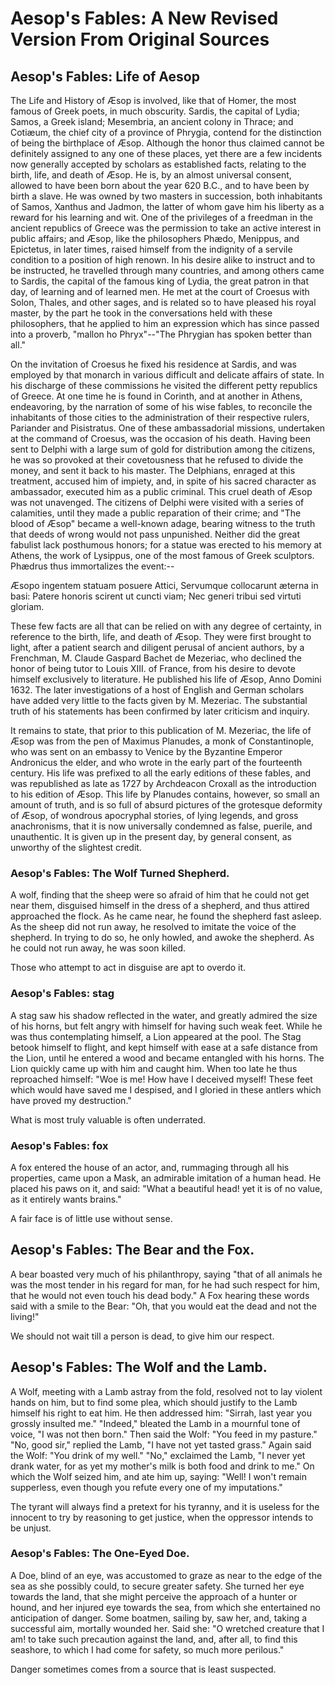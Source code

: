 # Aesop's Fables: A New Revised Version From Original Sources

## Aesop's Fables: Life of Aesop

The Life and History of Æsop is involved, like that of Homer, the most
famous of Greek poets, in much obscurity. Sardis, the capital of Lydia;
Samos, a Greek island; Mesembria, an ancient colony in Thrace; and
Cotiæum, the chief city of a province of Phrygia, contend for the
distinction of being the birthplace of Æsop. Although the honor thus
claimed cannot be definitely assigned to any one of these places, yet
there are a few incidents now generally accepted by scholars as
established facts, relating to the birth, life, and death of Æsop. He
is, by an almost universal consent, allowed to have been born about the
year 620 B.C., and to have been by birth a slave. He was owned
by two masters in succession, both inhabitants of Samos, Xanthus and
Jadmon, the latter of whom gave him his liberty as a reward for his
learning and wit. One of the privileges of a freedman in the ancient
republics of Greece was the permission to take an active interest in
public affairs; and Æsop, like the philosophers Phædo, Menippus, and
Epictetus, in later times, raised himself from the indignity of a
servile condition to a position of high renown. In his desire alike to
instruct and to be instructed, he travelled through many countries, and
among others came to Sardis, the capital of the famous king of Lydia,
the great patron in that day, of learning and of learned men. He met at
the court of Croesus with Solon, Thales, and other sages, and is
related so to have pleased his royal master, by the part he took in the
conversations held with these philosophers, that he applied to him an
expression which has since passed into a proverb, "mallon ho
Phryx"--"The Phrygian has spoken better than all."

On the invitation of Croesus he fixed his residence at Sardis, and was
employed by that monarch in various difficult and delicate affairs of
state. In his discharge of these commissions he visited the different
petty republics of Greece. At one time he is found in Corinth, and at
another in Athens, endeavoring, by the narration of some of his wise
fables, to reconcile the inhabitants of those cities to the
administration of their respective rulers, Pariander and Pisistratus.
One of these ambassadorial missions, undertaken at the command of
Croesus, was the occasion of his death. Having been sent to Delphi
with a large sum of gold for distribution among the citizens, he was so
provoked at their covetousness that he refused to divide the money, and
sent it back to his master. The Delphians, enraged at this treatment,
accused him of impiety, and, in spite of his sacred character as
ambassador, executed him as a public criminal. This cruel death of Æsop
was not unavenged. The citizens of Delphi were visited with a series of
calamities, until they made a public reparation of their crime; and "The
blood of Æsop" became a well-known adage, bearing witness to the truth
that deeds of wrong would not pass unpunished. Neither did the great
fabulist lack posthumous honors; for a statue was erected to his memory
at Athens, the work of Lysippus, one of the most famous of Greek
sculptors. Phædrus thus immortalizes the event:--

  Æsopo ingentem statuam posuere Attici,
  Servumque collocarunt æterna in basi:
  Patere honoris scirent ut cuncti viam;
  Nec generi tribui sed virtuti gloriam.

These few facts are all that can be relied on with any degree of
certainty, in reference to the birth, life, and death of Æsop. They were
first brought to light, after a patient search and diligent perusal of
ancient authors, by a Frenchman, M. Claude Gaspard Bachet de Mezeriac,
who declined the honor of being tutor to Louis XIII. of France, from his
desire to devote himself exclusively to literature. He published his
life of Æsop, Anno Domini 1632. The later investigations of a host of
English and German scholars have added very little to the facts given by
M. Mezeriac. The substantial truth of his statements has been confirmed
by later criticism and inquiry.

It remains to state, that prior to this publication of M. Mezeriac, the
life of Æsop was from the pen of Maximus Planudes, a monk of
Constantinople, who was sent on an embassy to Venice by the Byzantine
Emperor Andronicus the elder, and who wrote in the early part of the
fourteenth century. His life was prefixed to all the early editions of
these fables, and was republished as late as 1727 by Archdeacon Croxall
as the introduction to his edition of Æsop. This life by Planudes
contains, however, so small an amount of truth, and is so full of absurd
pictures of the grotesque deformity of Æsop, of wondrous apocryphal
stories, of lying legends, and gross anachronisms, that it is now
universally condemned as false, puerile, and unauthentic. It is given up
in the present day, by general consent, as unworthy of the slightest
credit.

### Aesop's Fables: The Wolf Turned Shepherd.

A wolf, finding that the sheep were so afraid of him that he could not
get near them, disguised himself in the dress of a shepherd, and thus
attired approached the flock. As he came near, he found the shepherd
fast asleep. As the sheep did not run away, he resolved to imitate the
voice of the shepherd. In trying to do so, he only howled, and awoke the
shepherd. As he could not run away, he was soon killed.

Those who attempt to act in disguise are apt to overdo it.

### Aesop's Fables: stag

A stag saw his shadow reflected in the water, and greatly admired the
size of his horns, but felt angry with himself for having such weak
feet. While he was thus contemplating himself, a Lion appeared at the
pool. The Stag betook himself to flight, and kept himself with ease at a
safe distance from the Lion, until he entered a wood and became
entangled with his horns. The Lion quickly came up with him and caught
him. When too late he thus reproached himself: "Woe is me! How have I
deceived myself! These feet which would have saved me I despised, and I
gloried in these antlers which have proved my destruction."

What is most truly valuable is often underrated.

### Aesop's Fables: fox

A fox entered the house of an actor, and, rummaging through all his
properties, came upon a Mask, an admirable imitation of a human head. He
placed his paws on it, and said: "What a beautiful head! yet it is of
no value, as it entirely wants brains."

A fair face is of little use without sense.

## Aesop's Fables: The Bear and the Fox.

A bear boasted very much of his philanthropy, saying "that of all
animals he was the most tender in his regard for man, for he had such
respect for him, that he would not even touch his dead body." A Fox
hearing these words said with a smile to the Bear: "Oh, that you would
eat the dead and not the living!"

We should not wait till a person is dead, to give him our respect.

## Aesop's Fables: The Wolf and the Lamb.

A Wolf, meeting with a Lamb astray from the fold, resolved not to lay
violent hands on him, but to find some plea, which should justify to the
Lamb himself his right to eat him. He then addressed him: "Sirrah, last
year you grossly insulted me." "Indeed," bleated the Lamb in a mournful
tone of voice, "I was not then born." Then said the Wolf: "You feed in
my pasture." "No, good sir," replied the Lamb, "I have not yet tasted
grass." Again said the Wolf: "You drink of my well." "No," exclaimed the
Lamb, "I never yet drank water, for as yet my mother's milk is both food
and drink to me." On which the Wolf seized him, and ate him up, saying:
"Well! I won't remain supperless, even though you refute every one of my
imputations."

The tyrant will always find a pretext for his tyranny, and it is useless
for the innocent to try by reasoning to get justice, when the oppressor
intends to be unjust.

### Aesop's Fables: The One-Eyed Doe.

A Doe, blind of an eye, was accustomed to graze as near to the edge of
the sea as she possibly could, to secure greater safety. She turned her
eye towards the land, that she might perceive the approach of a hunter
or hound, and her injured eye towards the sea, from which she
entertained no anticipation of danger. Some boatmen, sailing by, saw
her, and, taking a successful aim, mortally wounded her. Said she: "O
wretched creature that I am! to take such precaution against the land,
and, after all, to find this seashore, to which I had come for safety,
so much more perilous."

Danger sometimes comes from a source that is least suspected.